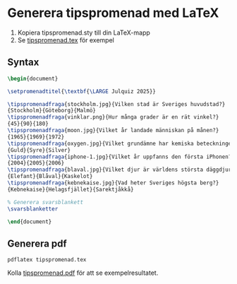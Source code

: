 # Generera tipspromenad med LaTeX

1. Kopiera tipspromenad.sty till din LaTeX-mapp
2. Se [tipspromenad.tex](tipspromenad.tex) för exempel

## Syntax

```latex
\begin{document}

\setpromenadtitel{\textbf{\LARGE Julquiz 2025}}

\tipspromenadfraga{stockholm.jpg}{Vilken stad är Sveriges huvudstad?}
{Stockholm}{Göteborg}{Malmö}
\tipspromenadfraga{vinklar.png}{Hur många grader är en rät vinkel?}
{45}{90}{180}
\tipspromenadfraga{moon.jpg}{Vilket år landade människan på månen?}
{1965}{1969}{1972}
\tipspromenadfraga{oxygen.jpg}{Vilket grundämne har kemiska beteckningen O?}
{Guld}{Syre}{Silver}
\tipspromenadfraga{iphone-1.jpg}{Vilket år uppfanns den första iPhonen?}
{2004}{2005}{2006}
\tipspromenadfraga{blaval.jpg}{Vilket djur är världens största däggdjur?}
{Elefant}{Blåval}{Kaskelot}
\tipspromenadfraga{kebnekaise.jpg}{Vad heter Sveriges högsta berg?}
{Kebnekaise}{Helagsfjället}{Sarektjåkkå}

% Generera svarsblankett
\svarsblanketter

\end{document}
```

## Generera pdf

```
pdflatex tipspromenad.tex
```

Kolla [tipspromenad.pdf](tipspromenad.pdf) för att se exempelresultatet.
